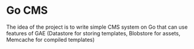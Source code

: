 Go CMS
======

The idea of the project is to write simple CMS system on Go that can use features of GAE (Datastore for storing templates, Blobstore for assets, Memcache for compiled templates)


